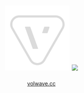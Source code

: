 
<h1>
<div align="center">
  <img src="volwave-badge-1.png" alt="volwave" width="170"/>
  <img align="center" src="https://capsule-render.vercel.app/api?type=transparent&fontColor=dbdbdb&text=Volwave%20Technology&height=80&fontSize=48"/>
  </div>
</h1>

<div align="center">
  <a href="https://volwave.cc">volwave.cc</a>
</div>

